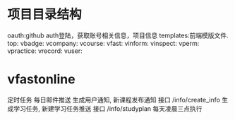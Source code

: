 # 项目目录结构
oauth:github auth登陆，获取账号相关信息，项目信息
templates:前端模版文件.
top:
vbadge:
vcompany:
vcourse:
vfast:
vinform:
vinspect:
vperm:
vpractice:
vrecord:
vuser:


# vfastonline
定时任务
每日邮件推送
生成用户通知,  新课程发布通知     接口   /info/create_info
生成学习任务,  新建学习任务推送   接口   /info/studyplan                每天凌晨三点执行

